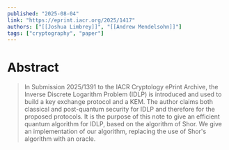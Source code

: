 ```yaml
---
published: "2025-08-04"
link: "https://eprint.iacr.org/2025/1417"
authors: ["[[Joshua Limbrey]]", "[[Andrew Mendelsohn]]"]
tags: ["cryptography", "paper"]
---
```


# Abstract

> In Submission 2025/1391 to the IACR Cryptology ePrint Archive, the Inverse Discrete Logarithm Problem (IDLP) is introduced and used to build a key exchange protocol and a KEM. The author claims both classical and post-quantum security for IDLP and therefore for the proposed protocols. It is the purpose of this note to give an efficient quantum algorithm for IDLP, based on the algorithm of Shor. We give an implementation of our algorithm, replacing the use of Shor's algorithm with an oracle.